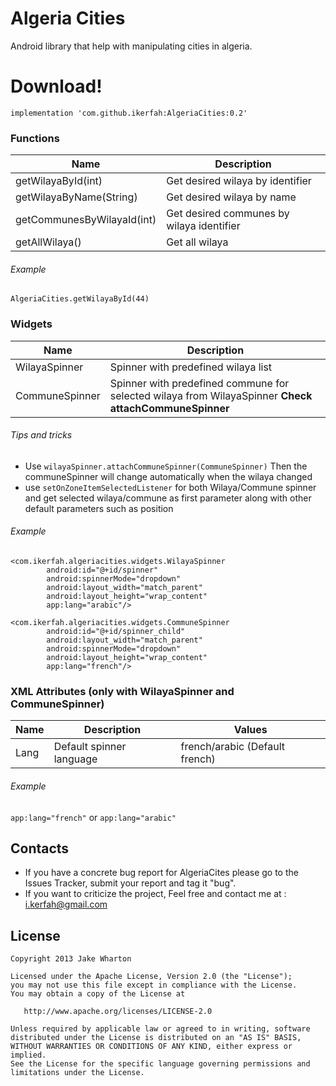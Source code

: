 # Algeria Cities


Android library that help with manipulating cities in algeria.


# Download!

```
implementation 'com.github.ikerfah:AlgeriaCities:0.2'
```
### Functions

| Name | Description |
| ------ | ------ |
| getWilayaById(int) | Get desired wilaya by identifier |
| getWilayaByName(String) | Get desired wilaya by name |
| getCommunesByWilayaId(int) | Get desired communes by wilaya identifier |
| getAllWilaya() | Get all wilaya |

###### Example
```AlgeriaCities.getWilayaById(44)```

### Widgets

| Name | Description |
| ------ | ------ |
| WilayaSpinner | Spinner with predefined wilaya list |
| CommuneSpinner | Spinner with predefined commune for selected wilaya from WilayaSpinner **Check attachCommuneSpinner** |

###### Tips and tricks 
* Use ```wilayaSpinner.attachCommuneSpinner(CommuneSpinner)```
Then the communeSpinner will change automatically when the wilaya changed
* use ```setOnZoneItemSelectedListener``` for both Wilaya/Commune spinner and get selected wilaya/commune as first parameter along with other default parameters such as position
###### Example

```
<com.ikerfah.algeriacities.widgets.WilayaSpinner
        android:id="@+id/spinner"
        android:spinnerMode="dropdown"
        android:layout_width="match_parent"
        android:layout_height="wrap_content"
        app:lang="arabic"/>

<com.ikerfah.algeriacities.widgets.CommuneSpinner
        android:id="@+id/spinner_child"
        android:layout_width="match_parent"
        android:spinnerMode="dropdown"
        android:layout_height="wrap_content"
        app:lang="french"/>
```

### XML Attributes (only with WilayaSpinner and CommuneSpinner)

| Name | Description | Values |
| ------ | ------ | ------ |
| Lang | Default spinner language | french/arabic (Default french) |
 
 ###### Example
```app:lang="french"```
or
```app:lang="arabic"```

## Contacts
* If you have a concrete bug report for AlgeriaCites please go to the Issues Tracker, submit your report and tag it "bug".
* If you want to criticize the project, Feel free and contact me at : i.kerfah@gmail.com




License
----

    Copyright 2013 Jake Wharton

    Licensed under the Apache License, Version 2.0 (the "License");
    you may not use this file except in compliance with the License.
    You may obtain a copy of the License at

       http://www.apache.org/licenses/LICENSE-2.0

    Unless required by applicable law or agreed to in writing, software
    distributed under the License is distributed on an "AS IS" BASIS,
    WITHOUT WARRANTIES OR CONDITIONS OF ANY KIND, either express or implied.
    See the License for the specific language governing permissions and
    limitations under the License.



